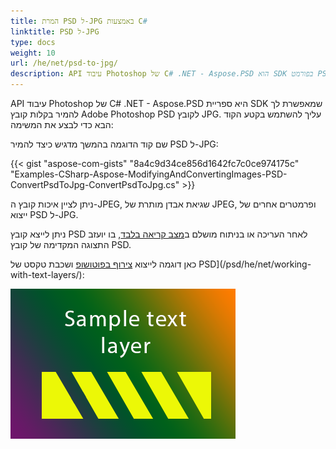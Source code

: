 ```yaml
---
title: המרת PSD ל-JPG באמצעות C#
linktitle: PSD ל-JPG
type: docs
weight: 10
url: /he/net/psd-to-jpg/
description: API עיבוד Photoshop של C# .NET - Aspose.PSD הוא SDK בפורמט PSD, המאפשר לך להמיר בקלות קובץ Adobe Photoshop PSD לקובץ JPG. אנא ראה את קוד הדוגמה שסופק.
---
```


API עיבוד Photoshop של C# .NET - Aspose.PSD היא ספריית SDK שמאפשרת לך להמיר בקלות קובץ Adobe Photoshop PSD לקובץ JPG. עליך להשתמש בקטע הקוד הבא כדי לבצע את המשימה:

שם קוד הדוגמה בהמשך מדגיש כיצד להמיר PSD ל-JPG:

{{< gist "aspose-com-gists" "8a4c9d34ce856d1642fc7c0ce974175c" "Examples-CSharp-Aspose-ModifyingAndConvertingImages-PSD-ConvertPsdToJpg-ConvertPsdToJpg.cs" >}}

ניתן לציין איכות קובץ ה-JPEG, שגיאת אבדן מותרת של JPEG, ופרמטרים אחרים של ייצוא PSD ל-JPG.

ניתן לייצא קובץ PSD לאחר העריכה או בניתוח מושלם ב[מצב קריאה בלבד](https://reference.aspose.com/psd/net/aspose.psd.imageloadoptions/psdloadoptions/properties/readonlymode), בו יועזב התצוגה המקדימה של קובץ PSD.

כאן דוגמה לייצוא [צירוף בפוטושופ](/psd/he/net/support-of-fill-layers/) ושכבת טקסט של PSD](/psd/he/net/working-with-text-layers/):

![todo:image_alt_text](psd-to-jpg_1.png)

